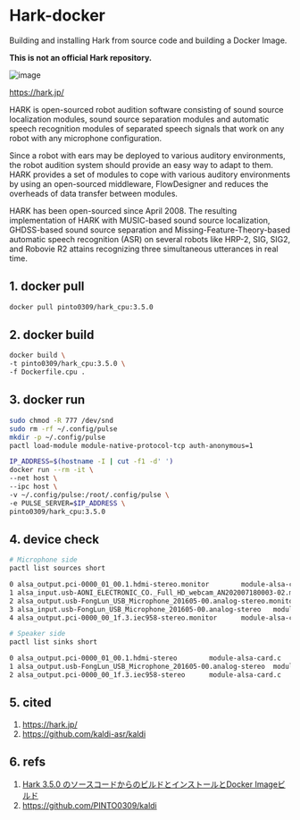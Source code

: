 # Hark-docker
Building and installing Hark from source code and building a Docker Image.

**This is not an official Hark repository.**

![image](https://github.com/user-attachments/assets/dc3d1be0-de1e-454d-a39c-eed1f4ea5475)

https://hark.jp/

HARK is open-sourced robot audition software consisting of sound source localization modules, sound source separation modules and automatic speech recognition modules of separated speech signals that work on any robot with any microphone configuration.

Since a robot with ears may be deployed to various auditory environments, the robot audition system should provide an easy way to adapt to them. HARK provides a set of modules to cope with various auditory environments by using an open-sourced middleware, FlowDesigner and reduces the overheads of data transfer between modules.

HARK has been open-sourced since April 2008. The resulting implementation of HARK with MUSIC-based sound source localization, GHDSS-based sound source separation and Missing-Feature-Theory-based automatic speech recognition (ASR) on several robots like HRP-2, SIG, SIG2, and Robovie R2 attains recognizing three simultaneous utterances in real time.

## 1. docker pull
```bash
docker pull pinto0309/hark_cpu:3.5.0
```

## 2. docker build
```bash
docker build \
-t pinto0309/hark_cpu:3.5.0 \
-f Dockerfile.cpu .
```

## 3. docker run
```bash
sudo chmod -R 777 /dev/snd
sudo rm -rf ~/.config/pulse
mkdir -p ~/.config/pulse
pactl load-module module-native-protocol-tcp auth-anonymous=1

IP_ADDRESS=$(hostname -I | cut -f1 -d' ')
docker run --rm -it \
--net host \
--ipc host \
-v ~/.config/pulse:/root/.config/pulse \
-e PULSE_SERVER=$IP_ADDRESS \
pinto0309/hark_cpu:3.5.0
```

## 4. device check
```bash
# Microphone side
pactl list sources short

0 alsa_output.pci-0000_01_00.1.hdmi-stereo.monitor        module-alsa-card.c      s16le 2ch 44100Hz       IDLE
1 alsa_input.usb-AONI_ELECTRONIC_CO._Full_HD_webcam_AN202007180003-02.mono-fallback       module-alsa-card.c      s16le 1ch 44100Hz       SUSPENDED
2 alsa_output.usb-FongLun_USB_Microphone_201605-00.analog-stereo.monitor  module-alsa-card.c      s16le 2ch 44100Hz       SUSPENDED
3 alsa_input.usb-FongLun_USB_Microphone_201605-00.analog-stereo   module-alsa-card.c      s16le 2ch 44100Hz       SUSPENDED
4 alsa_output.pci-0000_00_1f.3.iec958-stereo.monitor      module-alsa-card.c      s16le 2ch 44100Hz       SUSPENDED

# Speaker side
pactl list sinks short

0 alsa_output.pci-0000_01_00.1.hdmi-stereo        module-alsa-card.c      s16le 2ch 44100Hz       SUSPENDED
1 alsa_output.usb-FongLun_USB_Microphone_201605-00.analog-stereo  module-alsa-card.c      s16le 2ch 44100Hz       SUSPENDED
2 alsa_output.pci-0000_00_1f.3.iec958-stereo      module-alsa-card.c      s16le 2ch 44100Hz       SUSPENDED
```

## 5. cited
1. https://hark.jp/
2. https://github.com/kaldi-asr/kaldi

## 6. refs
1. [Hark 3.5.0 のソースコードからのビルドとインストールとDocker Imageビルド](https://zenn.dev/pinto0309/scraps/072fe73c6011c8)
2. https://github.com/PINTO0309/kaldi
